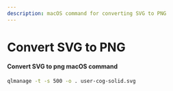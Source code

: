 ```yaml
---
description: macOS command for converting SVG to PNG
---
```


# Convert SVG to PNG

#### Convert SVG to png macOS command

```bash
qlmanage -t -s 500 -o . user-cog-solid.svg
```

